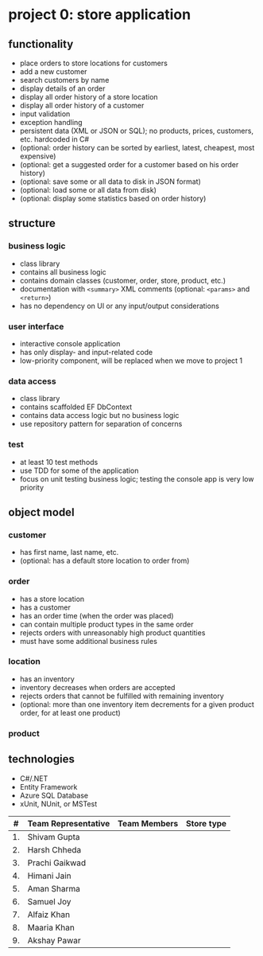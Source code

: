 # project 0: store application

## functionality
* place orders to store locations for customers
* add a new customer
* search customers by name
* display details of an order
* display all order history of a store location
* display all order history of a customer
* input validation
* exception handling
* persistent data (XML or JSON or SQL); no products, prices, customers, etc. hardcoded in C#
* (optional: order history can be sorted by earliest, latest, cheapest, most expensive)
* (optional: get a suggested order for a customer based on his order history)
* (optional: save some or all data to disk in JSON format)
* (optional: load some or all data from disk)
* (optional: display some statistics based on order history)

## structure

### business logic
* class library
* contains all business logic
* contains domain classes (customer, order, store, product, etc.)
* documentation with `<summary>` XML comments (optional: `<params>` and `<return>`)
* has no dependency on UI or any input/output considerations

### user interface
* interactive console application
* has only display- and input-related code
* low-priority component, will be replaced when we move to project 1

### data access
* class library
* contains scaffolded EF DbContext
* contains data access logic but no business logic
* use repository pattern for separation of concerns

### test 
* at least 10 test methods
* use TDD for some of the application
* focus on unit testing business logic; testing the console app is very low priority

## object model
### customer
* has first name, last name, etc.
* (optional: has a default store location to order from)

### order
* has a store location
* has a customer
* has an order time (when the order was placed)
* can contain multiple product types in the same order
* rejects orders with unreasonably high product quantities
* must have some additional business rules

### location
* has an inventory
* inventory decreases when orders are accepted
* rejects orders that cannot be fulfilled with remaining inventory
* (optional: more than one inventory item decrements for a given product order, for at least one product)

### product

## technologies
* C#/.NET
* Entity Framework
* Azure SQL Database
* xUnit, NUnit, or MSTest

|# | Team Representative  | Team Members         | Store type       |
|--|----------------------|----------------------|------------------|
|1.|Shivam Gupta          |                      |                  |
|2.|Harsh Chheda          |                      |                  |
|3.|Prachi Gaikwad        |                      |                  |
|4.|Himani Jain           |                      |                  |
|5.|Aman Sharma           |                      |                  |
|6.|Samuel Joy            |                      |                  |
|7.|Alfaiz Khan           |                      |                  |
|8.|Maaria Khan           |                      |                  |
|9.|Akshay Pawar          |                      |                  |
